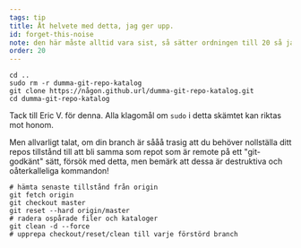 ```yaml
---
tags: tip
title: Åt helvete med detta, jag ger upp.
id: forget-this-noise
note: den här måste alltid vara sist, så sätter ordningen till 20 så jag inte behöver byta namn / sortera om den
order: 20
---
```


```git
cd ..
sudo rm -r dumma-git-repo-katalog
git clone https://någon.github.url/dumma-git-repo-katalog.git
cd dumma-git-repo-katalog
```

Tack till Eric V. för denna. Alla klagomål om `sudo` i detta skämtet kan riktas mot honom. 


Men allvarligt talat, om din branch är sååå trasig att du behöver nollställa ditt repos tillstånd till att bli samma som repot som är remote på ett "git-godkänt" sätt, försök med detta, men bemärk att dessa är destruktiva och oåterkalleliga kommandon!

```git
# hämta senaste tillstånd från origin
git fetch origin
git checkout master
git reset --hard origin/master
# radera ospårade filer och kataloger
git clean -d --force
# upprepa checkout/reset/clean till varje förstörd branch
```